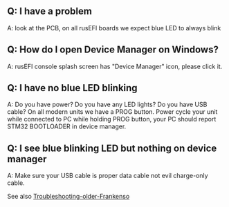 ## Q: I have a problem

A: look at the PCB, on all rusEFI boards we expect blue LED to always blink

## Q: How do I open Device Manager on Windows?

A: rusEFI console splash screen has "Device Manager" icon, please click it.

## Q: I have no blue LED blinking

A: Do you have power? Do you have any LED lights? Do you have USB cable? On all modern units we have a PROG button. Power cycle your unit while connected to PC while holding PROG button, your PC should report STM32 BOOTLOADER in device manager.

## Q: I see blue blinking LED but nothing on device manager

A: Make sure your USB cable is proper data cable not evil charge-only cable.

See also [Troubleshooting-older-Frankenso](Troubleshooting-older-Frankenso)
